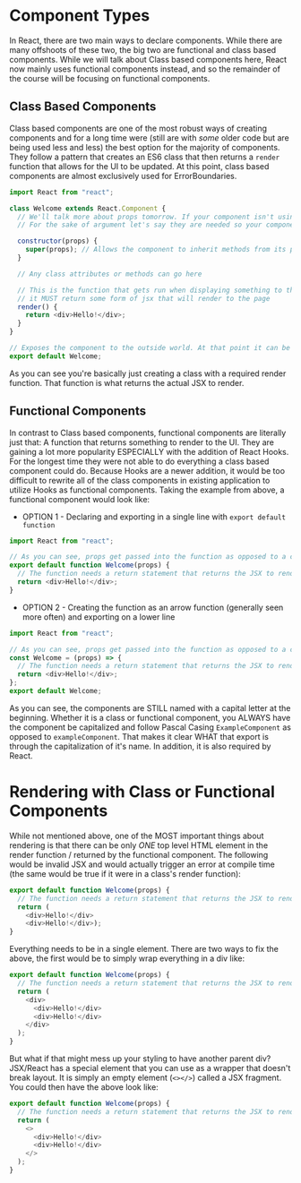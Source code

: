 # Component Types

In React, there are two main ways to declare components. While there are many offshoots of these two, the big two are functional and class based components. While we will talk about Class based components here, React now mainly uses functional components instead, and so the remainder of the course will be focusing on functional components.

## Class Based Components

Class based components are one of the most robust ways of creating components and for a long time were (still are with _some_ older code but are being used less and less) the best option for the majority of components. They follow a pattern that creates an ES6 class that then returns a `render` function that allows for the UI to be updated. At this point, class based components are almost exclusively used for ErrorBoundaries.

```javascript
import React from "react";

class Welcome extends React.Component {
  // We'll talk more about props tomorrow. If your component isn't using them, then you can omit the constructor.
  // For the sake of argument let's say they are needed so your component would have this added.

  constructor(props) {
    super(props); // Allows the component to inherit methods from its parent (React.Component)
  }

  // Any class attributes or methods can go here

  // This is the function that gets run when displaying something to the browser
  // it MUST return some form of jsx that will render to the page
  render() {
    return <div>Hello!</div>;
  }
}

// Exposes the component to the outside world. At that point it can be used in any other component by importing it and putting <Welcome / > in the JSX
export default Welcome;
```

As you can see you're basically just creating a class with a required render function. That function is what returns the actual JSX to render.

## Functional Components

In contrast to Class based components, functional components are literally just that: A function that returns something to render to the UI. They are gaining a lot more popularity ESPECIALLY with the addition of React Hooks. For the longest time they were not able to do everything a class based component could do. Because Hooks are a newer addition, it would be too difficult to rewrite all of the class components in existing application to utilize Hooks as functional components. Taking the example from above, a functional component would look like:

- OPTION 1 - Declaring and exporting in a single line with `export default function`

```javascript
import React from "react";

// As you can see, props get passed into the function as opposed to a constructor as it would be in a class
export default function Welcome(props) {
  // The function needs a return statement that returns the JSX to render (much like the return value of )
  return <div>Hello!</div>;
}
```

- OPTION 2 - Creating the function as an arrow function (generally seen more often) and exporting on a lower line

```javascript
import React from "react";

// As you can see, props get passed into the function as opposed to a constructor as it would be in a class
const Welcome = (props) => {
  // The function needs a return statement that returns the JSX to render (much like the return value of )
  return <div>Hello!</div>;
};
export default Welcome;
```

As you can see, the components are STILL named with a capital letter at the beginning. Whether it is a class or functional component, you ALWAYS have the component be capitalized and follow Pascal Casing `ExampleComponent` as opposed to `exampleComponent`. That makes it clear WHAT that export is through the capitalization of it's name. In addition, it is also required by React.

# Rendering with Class or Functional Components

While not mentioned above, one of the MOST important things about rendering is that there can be only _ONE_ top level HTML element in the render function / returned by the functional component. The following would be invalid JSX and would actually trigger an error at compile time (the same would be true if it were in a class's render function):

```javascript
export default function Welcome(props) {
  // The function needs a return statement that returns the JSX to render (much like the return value of )
  return (
    <div>Hello!</div>
    <div>Hello!</div>);
}
```

Everything needs to be in a single element. There are two ways to fix the above, the first would be to simply wrap everything in a div like:

```javascript
export default function Welcome(props) {
  // The function needs a return statement that returns the JSX to render (much like the return value of )
  return (
    <div>
      <div>Hello!</div>
      <div>Hello!</div>
    </div>
  );
}
```

But what if that might mess up your styling to have another parent div? JSX/React has a special element that you can use as a wrapper that doesn't break layout. It is simply an empty element (`<></>`) called a JSX fragment. You could then have the above look like:

```javascript
export default function Welcome(props) {
  // The function needs a return statement that returns the JSX to render (much like the return value of )
  return (
    <>
      <div>Hello!</div>
      <div>Hello!</div>
    </>
  );
}
```
